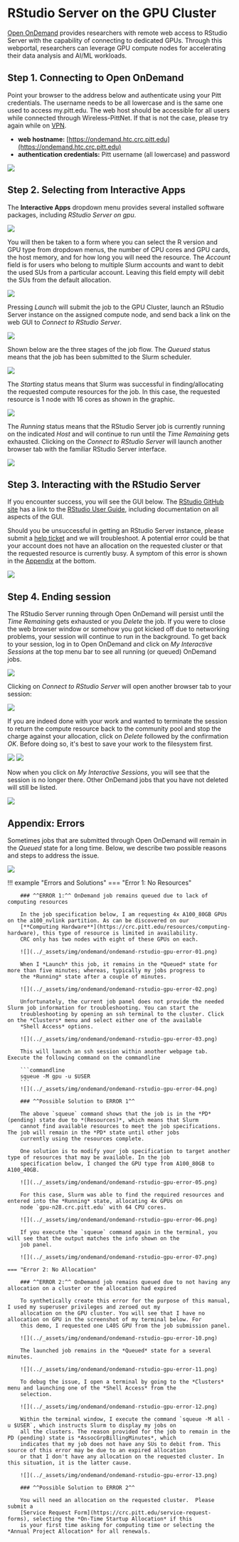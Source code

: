 # RStudio Server on the GPU Cluster

[Open OnDemand](https://openondemand.org) provides researchers with remote web access to RStudio Server with the capability of connecting to 
dedicated GPUs. Through this webportal, researchers can leverage GPU compute nodes for accelerating their data analysis and AI/ML workloads.

## Step 1. Connecting to Open OnDemand

Point your browser to the address below and authenticate using your Pitt credentials. The username needs to be all 
lowercase and is the same one used to access my.pitt.edu. The web host should be accessible for all users while 
connected through Wireless-PittNet. If that is not the case, please try again while on [VPN](https://services.pitt.edu/TDClient/33/Portal/KB/ArticleDet?ID=293).

* **web hostname:** [https://ondemand.htc.crc.pitt.edu](https://ondemand.htc.crc.pitt.edu)
* **authentication credentials:** Pitt username (all lowercase) and password

![](../_assets/img/ondemand/ondemand-rstudio-gpu-01.png)

## Step 2. Selecting from Interactive Apps 

The **Interactive Apps** dropdown menu provides several installed software packages, including *RStudio Server on gpu*. 

![](../_assets/img/ondemand/ondemand-rstudio-gpu-02.png)

You will then be taken to a form where you can select the R version and GPU type from dropdown menus, the number of CPU cores and GPU
cards, the host memory, and for how long you will need the resource. The *Account* field is for users who belong to multiple Slurm accounts
and want to debit the used SUs from a particular account. Leaving this field empty will debit the SUs from the default allocation.

![](../_assets/img/ondemand/ondemand-rstudio-gpu-03.png)

Pressing *Launch* will submit the job to the GPU Cluster, launch an RStudio Server instance on the assigned compute node, and send back
a link on the web GUI to *Connect to RStudio Server*. 

![](../_assets/img/ondemand/ondemand-rstudio-gpu-04.png)

Shown below are the three stages of the job flow. The *Queued* status means that the job has been submitted to the Slurm scheduler.

![](../_assets/img/ondemand/ondemand-rstudio-gpu-05.png)

The *Starting* status means that Slurm was successful in finding/allocating the requested compute resources for the job. In this case,
the requested resource is 1 node with 16 cores as shown in the graphic.

![](../_assets/img/ondemand/ondemand-rstudio-gpu-06.png)

The *Running* status means that the RStudio Server job is currently running on the indicated *Host* and will continue to run until the
*Time Remaining* gets exhausted. Clicking on the *Connect to RStudio Server* will launch another browser tab with the familiar RStudio
Server interface.

![](../_assets/img/ondemand/ondemand-rstudio-gpu-07.png)

## Step 3. Interacting with the RStudio Server

If you encounter success, you will see the GUI below. The [RStudio GitHub site](https://github.com/rstudio/rstudio) has a link to 
the [RStudio User Guide](https://docs.posit.co/ide/user/), including documentation on all aspects of the GUI. 

Should you be unsuccessful in getting an RStudio Server instance, please submit a 
[help ticket](https://services.pitt.edu/TDClient/33/Portal/Requests/TicketRequests/NewForm?ID=yXkHi62rHa8_&RequestorType=Service)
and we will troubleshoot. A potential error could be that your account does not have an allocation on the requested cluster or that
the requested resource is currently busy. A symptom of this error is shown in the [Appendix](#appendix-errors) at the bottom.

![](../_assets/img/ondemand/ondemand-rstudio-gpu-08.png)

## Step 4. Ending session

The RStudio Server running through Open OnDemand will persist until the *Time Remaining* gets exhausted or you *Delete* the job. If
you were to close the web browser window or somehow you got kicked off due to networking problems, your session will continue to 
run in the background. To get back to your session, log in to Open OnDemand and click on *My Interactive Sessions* at the top
menu bar to see all running (or queued) OnDemand jobs.

![](../_assets/img/ondemand/ondemand-rstudio-gpu-16.png)

Clicking on *Connect to RStudio Server* will open another browser tab to your session:

![](../_assets/img/ondemand/ondemand-rstudio-gpu-17.png)

If you are indeed done with your work and wanted to terminate the session to return the compute resource back to the community pool
and stop the charge against your allocation, click on *Delete* followed by the confirmation *OK*. Before doing so, it's best 
to save your work to the filesystem first.  

![](../_assets/img/ondemand/ondemand-rstudio-gpu-18.png)
![](../_assets/img/ondemand/ondemand-rstudio-gpu-19.png)

Now when you click on *My Interactive Sessions*, you will see that the session is no longer there. Other OnDemand jobs that you
have not deleted will still be listed.

![](../_assets/img/ondemand/ondemand-rstudio-gpu-20.png)

## **Appendix: Errors**

Sometimes jobs that are submitted through Open OnDemand will remain in the *Queued* state for a long time. Below, we describe 
two possible reasons and steps to address the issue.

![](../_assets/img/ondemand/ondemand-rstudio-gpu-error-02.png)

!!! example "Errors and Solutions"
    === "Error 1: No Resources"
        
        ### ^^ERROR 1:^^ OnDemand job remains queued due to lack of computing resources
        
        In the job specification below, I am requesting 4x A100_80GB GPUs on the a100_nvlink partition. As can be discovered on our
        [**Computing Hardware**](https://crc.pitt.edu/resources/computing-hardware), this type of resource is limited in availability.
        CRC only has two nodes with eight of these GPUs on each.
        
        ![](../_assets/img/ondemand/ondemand-rstudio-gpu-error-01.png)
        
        When I *Launch* this job, it remains in the *Queued* state for more than five minutes; whereas, typically my jobs progress to 
        the *Running* state after a couple of minutes.
        
        ![](../_assets/img/ondemand/ondemand-rstudio-gpu-error-02.png)
        
        Unfortunately, the current job panel does not provide the needed Slurm job information for troubleshooting. You can start the
        troubleshooting by opening an ssh terminal to the cluster. Click on the *Clusters* menu and select either one of the available
        *Shell Access* options.
        
        ![](../_assets/img/ondemand/ondemand-rstudio-gpu-error-03.png)
        
        This will launch an ssh session within another webpage tab. Execute the following command on the commandline 
        
        ```commandline
        squeue -M gpu -u $USER
        ```
        ![](../_assets/img/ondemand/ondemand-rstudio-gpu-error-04.png)
        
        ### ^^Possible Solution to ERROR 1^^ 
        
        The above `squeue` command shows that the job is in the *PD* (pending) state due to *(Resources)*, which means that Slurm 
        cannot find available resources to meet the job specifications. The job will remain in the *PD* state until other jobs 
        currently using the resources complete.
        
        One solution is to modify your job specification to target another type of resources that may be available. In the job 
        specification below, I changed the GPU type from A100_80GB to A100_40GB.
        
        ![](../_assets/img/ondemand/ondemand-rstudio-gpu-error-05.png)
        
        For this case, Slurm was able to find the required resources and entered into the *Running* state, allocating 4x GPUs on
        node `gpu-n28.crc.pitt.edu` with 64 CPU cores.
        
        ![](../_assets/img/ondemand/ondemand-rstudio-gpu-error-06.png)
        
        If you execute the `squeue` command again in the terminal, you will see that the output matches the info shown on the
        job panel.
        
        ![](../_assets/img/ondemand/ondemand-rstudio-gpu-error-07.png)

    === "Error 2: No Allocation"

        ### ^^ERROR 2:^^ OnDemand job remains queued due to not having any allocation on a cluster or the allocation had expired
        
        To synthetically create this error for the purpose of this manual, I used my superuser privileges and zeroed out my 
        allocation on the GPU cluster. You will see that I have no allocation on GPU in the screenshot of my terminal below. For 
        this demo, I requested one L40S GPU from the job submission panel.
        
        ![](../_assets/img/ondemand/ondemand-rstudio-gpu-error-10.png)
        
        The launched job remains in the *Queued* state for a several minutes.
        
        ![](../_assets/img/ondemand/ondemand-rstudio-gpu-error-11.png)
        
        To debug the issue, I open a terminal by going to the *Clusters* menu and launching one of the *Shell Access* from the 
        selection.
        
        ![](../_assets/img/ondemand/ondemand-rstudio-gpu-error-12.png)
        
        Within the terminal window, I execute the command `squeue -M all -u $USER`, which instructs Slurm to display my jobs on
        all the clusters. The reason provided for the job to remain in the PD (pending) state is *AssocGrpBillingMinutes*, which 
        indicates that my job does not have any SUs to debit from. This source of this error may be due to an expired allocation
        or that I don't have any allocation on the requested cluster. In this situation, it is the latter cause.
        
        ![](../_assets/img/ondemand/ondemand-rstudio-gpu-error-13.png)
        
        ### ^^Possible Solution to ERROR 2^^
        
        You will need an allocation on the requested cluster.  Please submit a 
        [Service Request Form](https://crc.pitt.edu/service-request-forms), selecting the *On-Time Startup Allocation* if this 
        is your first time asking for computing time or selecting the *Annual Project Allocation* for all renewals.
